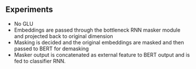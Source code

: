 ## Experiments
* No GLU
* Embeddings are passed through the bottleneck RNN masker module and projected back to original dimension
* Masking is decided and the original embeddings are masked and then passed to BERT for demasking
* Masker output is concatenated as external feature to BERT output and is fed to classifier RNN.